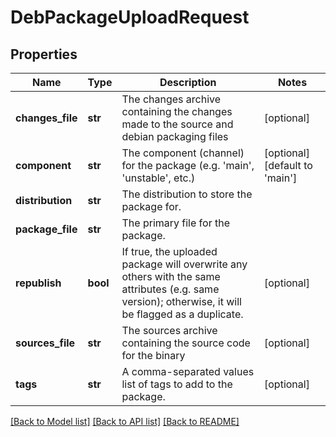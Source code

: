 # DebPackageUploadRequest

## Properties
Name | Type | Description | Notes
------------ | ------------- | ------------- | -------------
**changes_file** | **str** | The changes archive containing the changes made to the source and debian packaging files | [optional] 
**component** | **str** | The component (channel) for the package (e.g. &#39;main&#39;, &#39;unstable&#39;, etc.) | [optional] [default to 'main']
**distribution** | **str** | The distribution to store the package for. | 
**package_file** | **str** | The primary file for the package. | 
**republish** | **bool** | If true, the uploaded package will overwrite any others with the same attributes (e.g. same version); otherwise, it will be flagged as a duplicate. | [optional] 
**sources_file** | **str** | The sources archive containing the source code for the binary | [optional] 
**tags** | **str** | A comma-separated values list of tags to add to the package. | [optional] 

[[Back to Model list]](../README.md#documentation-for-models) [[Back to API list]](../README.md#documentation-for-api-endpoints) [[Back to README]](../README.md)


